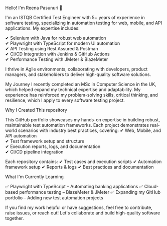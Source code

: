 Hello! I'm Reena Pasunuri 👋

I'm an ISTQB Certified Test Engineer with 5+ years of experience in software testing, specializing in automation testing for web, mobile, and API applications. My expertise includes:

✔ Selenium with Java for robust web automation  
✔ Playwright with TypeScript for modern UI automation  
✔ API Testing using Rest Assured & Postman  
✔ CI/CD Integration with Jenkins & GitHub Actions  
✔ Performance Testing with JMeter & BlazeMeter

I thrive in Agile environments, collaborating with developers, product managers, and stakeholders to deliver high-quality software solutions.


My Journey
I recently completed an MSc in Computer Science in the UK, which helped expand my technical expertise and adaptability. My experience has reinforced my problem-solving skills, critical thinking, and resilience, which I apply to every software testing project.


Why I Created This repository

This GitHub portfolio showcases my hands-on expertise in building robust, maintainable test automation frameworks. Each project demonstrates real-world scenarios with industry best practices, covering:
✔ Web, Mobile, and API automation  
✔ Test framework setup and structure  
✔ Execution reports, logs, and documentation  
✔ CI/CD pipeline integration  


Each repository contains:
✔ Test cases and execution scripts
✔ Automation framework setup
✔ Reports & logs
✔ Best practices and documentation

What I'm Currently Learning

✅ Playwright with TypeScript – Automating banking applications
✅ Cloud-based performance testing – BlazeMeter & JMeter
✅ Expanding my GitHub portfolio – Adding new test automation projects

If you find my work helpful or have suggestions, feel free to contribute, raise issues, or reach out! 
Let's collaborate and build high-quality software together. 

